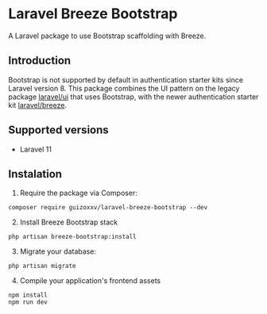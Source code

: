 # Laravel Breeze Bootstrap

A Laravel package to use Bootstrap scaffolding with Breeze.

## Introduction

Bootstrap is not supported by default in authentication starter kits since Laravel version 8. This package combines the UI pattern on the legacy package [laravel/ui](https://github.com/laravel/ui) that uses Bootstrap, with the newer authentication starter kit [laravel/breeze](https://github.com/laravel/breeze).

## Supported versions

* Laravel 11

## Instalation

1. Require the package via Composer:

```
composer require guizoxxv/laravel-breeze-bootstrap --dev
```

2. Install Breeze Bootstrap stack

```
php artisan breeze-bootstrap:install
```

3. Migrate your database:

```
php artisan migrate
```

4. Compile your application's frontend assets

```
npm install
npm run dev
``` 
